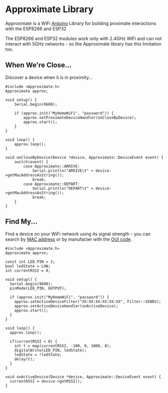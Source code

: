 # Approximate Library
Approximate is a WiFi [Arduino](http://www.arduino.cc/download) Library for building proximate interactions with the ESP8266 and ESP32

The ESP8266 and ESP32 modules work only with 2.4GHz WiFi and can not interact with 5GHz networks - so the Approximate library has this limitation too.

## When We're Close...
Discover a device when it is in proximity...

```
#include <Approximate.h>
Approximate approx;

void setup() {
    Serial.begin(9600);

    if (approx.init("MyHomeWiFi", "password")) {
        approx.setProximateDeviceHandler(onCloseByDevice);
        approx.start();
    }
}

void loop() {
    approx.loop();
}

void onCloseByDevice(Device *device, Approximate::DeviceEvent event) {
    switch(event) {
        case Approximate::ARRIVE:
            Serial.println("ARRIVE\t" + device->getMacAddressAsString());
            break;
        case Approximate::DEPART:
            Serial.println("DEPART\t" + device->getMacAddressAsString());
            break;
    }
}
```

## Find My...
Find a device on your WiFi network using its signal strength - you can search by [MAC address](https://en.wikipedia.org/wiki/MAC_address) or by manufacter with the [OUI code](https://en.wikipedia.org/wiki/Organizationally_unique_identifier).

```
#include <Approximate.h>
Approximate approx;

const int LED_PIN = 2;
bool ledState = LOW;
int currentRSSI = 0;

void setup() {
  Serial.begin(9600);
  pinMode(LED_PIN, OUTPUT);

  if (approx.init("MyHomeWiFi", "password")) {
    approx.setActiveDeviceFilter("XX:XX:XX:XX:XX:XX", Filter::SENDS);
    approx.setActiveDeviceHandler(onActiveDevice);
    approx.start();
  }
}

void loop() {
  approx.loop();

  if(currentRSSI < 0) {
    int t = map(currentRSSI, -100, 0, 1000, 0);
    digitalWrite(LED_PIN, ledState);
    ledState = !ledState;
    delay(t);
  }
}

void onActiveDevice(Device *device, Approximate::DeviceEvent event) {
  currentRSSI = device->getRSSI();
}
```
